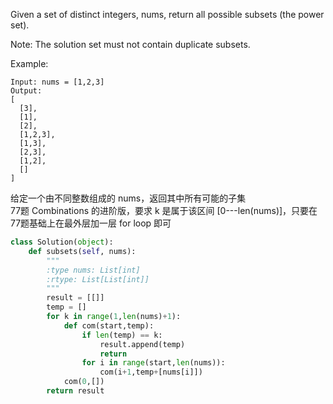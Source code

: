 Given a set of distinct integers, nums, return all possible subsets (the power set).

Note: The solution set must not contain duplicate subsets.

Example:
```
Input: nums = [1,2,3]
Output:
[
  [3],
  [1],
  [2],
  [1,2,3],
  [1,3],
  [2,3],
  [1,2],
  []
]
```
给定一个由不同整数组成的 nums，返回其中所有可能的子集  
77题 Combinations 的进阶版，要求 k 是属于该区间 [0---len(nums)]，只要在77题基础上在最外层加一层 for loop 即可
```python
class Solution(object):
    def subsets(self, nums):
        """
        :type nums: List[int]
        :rtype: List[List[int]]
        """
        result = [[]]
        temp = []
        for k in range(1,len(nums)+1):
            def com(start,temp):
                if len(temp) == k:
                    result.append(temp)
                    return
                for i in range(start,len(nums)):
                    com(i+1,temp+[nums[i]])
            com(0,[])
        return result
```
